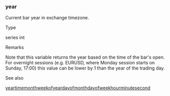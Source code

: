 ### year

Current bar year in exchange timezone.

Type

series int

Remarks

Note that this variable returns the year based on the time of the bar's open. For overnight sessions (e.g. EURUSD, where Monday session starts on Sunday, 17:00) this value can be lower by 1 than the year of the trading day.

See also

[year](#fun_year)[time](#var_time)[month](#var_month)[weekofyear](#var_weekofyear)[dayofmonth](#var_dayofmonth)[dayofweek](#var_dayofweek)[hour](#var_hour)[minute](#var_minute)[second](#var_second)
